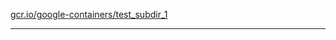 [gcr.io/google-containers/test_subdir_1](https://hub.docker.com/r/anjia0532/test_subdir_1/tags/) 

----
